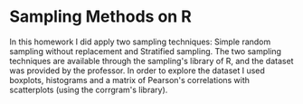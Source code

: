 # Sampling Methods on R
In this homework I did apply two sampling techniques: Simple random sampling without replacement and Stratified sampling. The two sampling techniques are available through the sampling's library of R, and the dataset was provided by the professor. In order to explore the dataset I used boxplots, histograms and a matrix of Pearson's correlations with scatterplots (using the corrgram's library).
